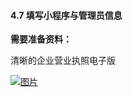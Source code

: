 #### 4.7 填写小程序与管理员信息

**需要准备资料：**

清晰的企业营业执照电子版

[![图片](http://qrs.gameseed.cn/shareyou/doc/pro/6feb8257-d0e5-4d27-a43d-ca0de967ecf9.051.png "图片")](http://qrs.gameseed.cn/shareyou/doc/pro/6feb8257-d0e5-4d27-a43d-ca0de967ecf9.051.png)